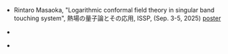 - Rintaro Masaoka, "Logarithmic conformal field theory in singular band touching system", 熱場の量子論とその応用, ISSP, (Sep. 3-5, 2025) [poster](/resources/202503/foPM_poster.pdf)

- ~~~<u>Rintaro Masaoka</u>~~~, Tomohiro Soejima, Haruki Watanabe, "Rigorous lower bound on dynamical exponents of critical frustration-free systems", FoPM International Symposium (Feb. 18, 2025) [poster](/resources/202503/foPM_poster.pdf)

- ~~~<u>政岡凜太郎</u>~~~，副島智大，渡辺悠樹，「臨界的なフラストレーションフリー系における動的臨界指数の厳密な下限」，第69回物性若手夏の学校，西浦温泉ホテル龍城 (Aug. 2 – 6, 2024)
